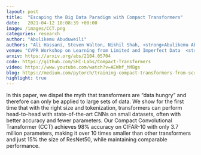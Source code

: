 ```yaml
---
layout: post
title:  "Escaping the Big Data Paradigm with Compact Transformers"
date:   2021-04-12 18:08:39 +00:00
image: /images/CCT.png
categories: research
author: "Abulikemu Abuduweili"
authors: "Ali Hassani, Steven Walton, Nikhil Shah, <strong>Abulikemu Abuduweili</strong>,  Jiachen Li, Humphrey Shi"
venue: "CVPR Workshop on Learning from Limited and Imperfect Data  <strong>[Invited Talk]</strong>"
arxiv: https://arxiv.org/abs/2104.05704 
code: https://github.com/SHI-Labs/Compact-Transformers 
video: https://www.youtube.com/watch?v=AEWhf_hMBgs 
blog: https://medium.com/pytorch/training-compact-transformers-from-scratch-in-30-minutes-with-pytorch-ff5c21668ed5
highlight: true
---
```



In this paper, we dispel the myth that transformers are “data hungry” and therefore can only be applied to large sets of data. 
We show for the first time that with the right size and tokenization, transformers can perform head-to-head with state-of-the-art CNNs on small datasets, 
often with better accuracy and fewer parameters.
Our Compact Convolutional Transformer (CCT) achieves 98% accuracy on CIFAR-10 with only 3.7 million parameters, 
making it over 10 times smaller than other transformers and just 15% the size of ResNet50, while maintaining comparable performance.